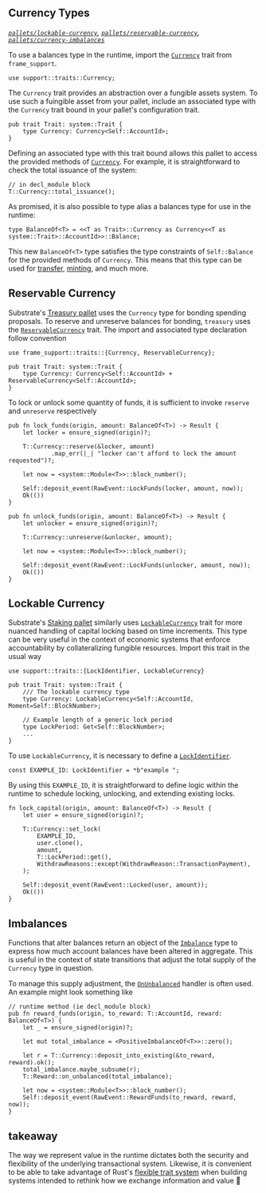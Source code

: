 ## Currency Types
*[`pallets/lockable-currency`](https://github.com/substrate-developer-hub/recipes/tree/master/pallets/lockable-currency), [`pallets/reservable-currency`](https://github.com/substrate-developer-hub/recipes/tree/master/pallets/reservable-currency), [`pallets/currency-imbalances`](https://github.com/substrate-developer-hub/recipes/tree/master/pallets/currency-imbalances)*

To use a balances type in the runtime, import the [`Currency`](https://substrate.dev/rustdocs/master/frame_support/traits/trait.Currency.html) trait from `frame_support`.

```rust, ignore
use support::traits::Currency;
```

The `Currency` trait provides an abstraction over a fungible assets system. To use such a fuingible asset from your pallet, include an associated type with the `Currency` trait bound in your pallet's configuration trait.

```rust, ignore
pub trait Trait: system::Trait {
    type Currency: Currency<Self::AccountId>;
}
```

Defining an associated type with this trait bound allows this pallet to access the provided methods of [`Currency`](https://substrate.dev/rustdocs/master/frame_support/traits/trait.Currency.html). For example, it is straightforward to check the total issuance of the system:

```rust, ignore
// in decl_module block
T::Currency::total_issuance();
```

As promised, it is also possible to type alias a balances type for use in the runtime:

```rust, ignore
type BalanceOf<T> = <<T as Trait>::Currency as Currency<<T as system::Trait>::AccountId>>::Balance;
```

This new `BalanceOf<T>` type satisfies the type constraints of `Self::Balance` for the provided methods of `Currency`. This means that this type can be used for [transfer](https://substrate.dev/rustdocs/master/frame_support/traits/trait.Currency.html#tymethod.transfer), [minting](https://substrate.dev/rustdocs/master/frame_support/traits/trait.Currency.html#tymethod.deposit_into_existing), and much more.

## Reservable Currency

Substrate's [Treasury pallet](https://substrate.dev/rustdocs/master/pallet_treasury/index.html) uses the `Currency` type for bonding spending proposals. To reserve and unreserve balances for bonding, `treasury` uses the [`ReservableCurrency`](https://substrate.dev/rustdocs/master/frame_support/traits/trait.ReservableCurrency.html) trait. The import and associated type declaration follow convention

```rust, ignore
use frame_support::traits::{Currency, ReservableCurrency};

pub trait Trait: system::Trait {
    type Currency: Currency<Self::AccountId> + ReservableCurrency<Self::AccountId>;
}
```

To lock or unlock some quantity of funds, it is sufficient to invoke `reserve` and `unreserve` respectively

```rust, ignore
pub fn lock_funds(origin, amount: BalanceOf<T>) -> Result {
    let locker = ensure_signed(origin)?;

    T::Currency::reserve(&locker, amount)
            .map_err(|_| "locker can't afford to lock the amount requested")?;

    let now = <system::Module<T>>::block_number();

    Self::deposit_event(RawEvent::LockFunds(locker, amount, now));
    Ok(())
}

pub fn unlock_funds(origin, amount: BalanceOf<T>) -> Result {
    let unlocker = ensure_signed(origin)?;

    T::Currency::unreserve(&unlocker, amount);

    let now = <system::Module<T>>::block_number();

    Self::deposit_event(RawEvent::LockFunds(unlocker, amount, now));
    Ok(())
}
```

## Lockable Currency

Substrate's [Staking pallet](https://substrate.dev/rustdocs/master/pallet_staking/index.html) similarly uses [`LockableCurrency`](https://substrate.dev/rustdocs/master/frame_support/traits/trait.LockableCurrency.html) trait for more nuanced handling of capital locking based on time increments. This type can be very useful in the context of economic systems that enforce accountability by collateralizing fungible resources. Import this trait in the usual way

```rust, ignore
use support::traits::{LockIdentifier, LockableCurrency}

pub trait Trait: system::Trait {
    /// The lockable currency type
    type Currency: LockableCurrency<Self::AccountId, Moment=Self::BlockNumber>;

    // Example length of a generic lock period
    type LockPeriod: Get<Self::BlockNumber>;
    ...
}
```

To use `LockableCurrency`, it is necessary to define a [`LockIdentifier`](https://substrate.dev/rustdocs/master/frame_support/traits/type.LockIdentifier.html).

```rust, ignore
const EXAMPLE_ID: LockIdentifier = *b"example ";
```

By using this `EXAMPLE_ID`, it is straightforward to define logic within the runtime to schedule locking, unlocking, and extending existing locks.

```rust, ignore
fn lock_capital(origin, amount: BalanceOf<T>) -> Result {
    let user = ensure_signed(origin)?;

    T::Currency::set_lock(
        EXAMPLE_ID,
        user.clone(),
        amount,
        T::LockPeriod::get(),
        WithdrawReasons::except(WithdrawReason::TransactionPayment),
    );

    Self::deposit_event(RawEvent::Locked(user, amount));
    Ok(())
}
```

## Imbalances

Functions that alter balances return an object of the [`Imbalance`](https://substrate.dev/rustdocs/master/frame_support/traits/trait.Imbalance.html) type to express how much account balances have been altered in aggregate. This is useful in the context of state transitions that adjust the total supply of the `Currency` type in question.

To manage this supply adjustment, the [`OnUnbalanced`](https://substrate.dev/rustdocs/master/frame_support/traits/trait.OnUnbalanced.html) handler is often used. An example might look something like

```rust, ignore
// runtime method (ie decl_module block)
pub fn reward_funds(origin, to_reward: T::AccountId, reward: BalanceOf<T>) {
    let _ = ensure_signed(origin)?;

    let mut total_imbalance = <PositiveImbalanceOf<T>>::zero();

    let r = T::Currency::deposit_into_existing(&to_reward, reward).ok();
    total_imbalance.maybe_subsume(r);
    T::Reward::on_unbalanced(total_imbalance);

    let now = <system::Module<T>>::block_number();
    Self::deposit_event(RawEvent::RewardFunds(to_reward, reward, now));
}
```

## takeaway

The way we represent value in the runtime dictates both the security and flexibility of the underlying transactional system. Likewise, it is convenient to be able to take advantage of Rust's [flexible trait system](https://blog.rust-lang.org/2015/05/11/traits.html) when building systems intended to rethink how we exchange information and value 🚀
